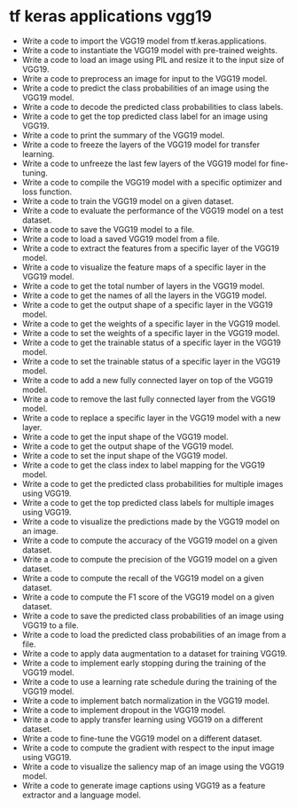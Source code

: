 # tf keras applications vgg19

- Write a code to import the VGG19 model from tf.keras.applications.
- Write a code to instantiate the VGG19 model with pre-trained weights.
- Write a code to load an image using PIL and resize it to the input size of VGG19.
- Write a code to preprocess an image for input to the VGG19 model.
- Write a code to predict the class probabilities of an image using the VGG19 model.
- Write a code to decode the predicted class probabilities to class labels.
- Write a code to get the top predicted class label for an image using VGG19.
- Write a code to print the summary of the VGG19 model.
- Write a code to freeze the layers of the VGG19 model for transfer learning.
- Write a code to unfreeze the last few layers of the VGG19 model for fine-tuning.
- Write a code to compile the VGG19 model with a specific optimizer and loss function.
- Write a code to train the VGG19 model on a given dataset.
- Write a code to evaluate the performance of the VGG19 model on a test dataset.
- Write a code to save the VGG19 model to a file.
- Write a code to load a saved VGG19 model from a file.
- Write a code to extract the features from a specific layer of the VGG19 model.
- Write a code to visualize the feature maps of a specific layer in the VGG19 model.
- Write a code to get the total number of layers in the VGG19 model.
- Write a code to get the names of all the layers in the VGG19 model.
- Write a code to get the output shape of a specific layer in the VGG19 model.
- Write a code to get the weights of a specific layer in the VGG19 model.
- Write a code to set the weights of a specific layer in the VGG19 model.
- Write a code to get the trainable status of a specific layer in the VGG19 model.
- Write a code to set the trainable status of a specific layer in the VGG19 model.
- Write a code to add a new fully connected layer on top of the VGG19 model.
- Write a code to remove the last fully connected layer from the VGG19 model.
- Write a code to replace a specific layer in the VGG19 model with a new layer.
- Write a code to get the input shape of the VGG19 model.
- Write a code to get the output shape of the VGG19 model.
- Write a code to set the input shape of the VGG19 model.
- Write a code to get the class index to label mapping for the VGG19 model.
- Write a code to get the predicted class probabilities for multiple images using VGG19.
- Write a code to get the top predicted class labels for multiple images using VGG19.
- Write a code to visualize the predictions made by the VGG19 model on an image.
- Write a code to compute the accuracy of the VGG19 model on a given dataset.
- Write a code to compute the precision of the VGG19 model on a given dataset.
- Write a code to compute the recall of the VGG19 model on a given dataset.
- Write a code to compute the F1 score of the VGG19 model on a given dataset.
- Write a code to save the predicted class probabilities of an image using VGG19 to a file.
- Write a code to load the predicted class probabilities of an image from a file.
- Write a code to apply data augmentation to a dataset for training VGG19.
- Write a code to implement early stopping during the training of the VGG19 model.
- Write a code to use a learning rate schedule during the training of the VGG19 model.
- Write a code to implement batch normalization in the VGG19 model.
- Write a code to implement dropout in the VGG19 model.
- Write a code to apply transfer learning using VGG19 on a different dataset.
- Write a code to fine-tune the VGG19 model on a different dataset.
- Write a code to compute the gradient with respect to the input image using VGG19.
- Write a code to visualize the saliency map of an image using the VGG19 model.
- Write a code to generate image captions using VGG19 as a feature extractor and a language model.